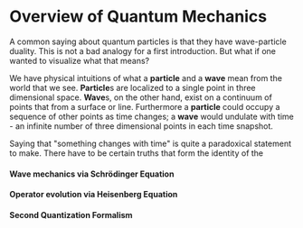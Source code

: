 # Overview of Quantum Mechanics
A common saying about quantum particles is that they have wave-particle duality. This is not a bad analogy for a first introduction. But what if one wanted to visualize what that means? 

We have physical intuitions of what a **particle** and a **wave** mean from the world that we see. **Particle**s are localized to a single point in three dimensional space. **Wave**s, on the other hand, exist on a continuum of points that from a surface or line.  Furthermore a **particle** could occupy a sequence of other points as time changes; a **wave** would undulate with time - an infinite number of three dimensional points in each time snapshot.

Saying that "something changes with time" is quite a paradoxical statement to make. There have to be certain truths that form the identity of the 


#### Wave mechanics via Schrödinger Equation
#### Operator evolution via Heisenberg Equation
#### Second Quantization Formalism 
